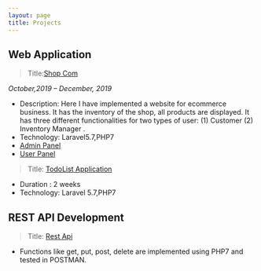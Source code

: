 ```yaml
---
layout: page
title: Projects
---
```


## Web Application
> Title:[Shop Com](https://github.com/msbh11/Shop-Com)

*October,2019 – December, 2019*

* Description: Here I have implemented a website for ecommerce business. It has the inventory of the shop, all products are displayed. It has three different functionalities for two types of user: (1) Customer (2) Inventory Manager . 
* Technology: Laravel5.7,PHP7
* [Admin Panel](https://bit.ly/2YAICWt )
* [User Panel](https://bit.ly/34epnU4 )

> Title: [TodoList Application](https://bit.ly/2lQ0jSG)

* Duration : 2 weeks
* Technology: Laravel 5.7,PHP7

## REST API Development
> Title: [Rest Api](https://github.com/msbh11/Api_programming)

* Functions like get, put, post, delete are implemented using PHP7 and tested
in POSTMAN.

